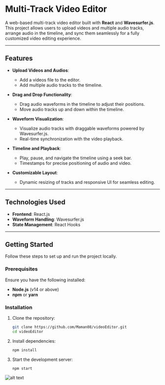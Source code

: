 # Multi-Track Video Editor

A web-based multi-track video editor built with **React** and **Wavesurfer.js**. This project allows users to upload videos and multiple audio tracks, arrange audio in the timeline, and sync them seamlessly for a fully customized video editing experience.

---

## Features

- **Upload Videos and Audios**:
  - Add a videos file to the editor.
  - Add multiple audio tracks to the timeline.

- **Drag and Drop Functionality**:
  - Drag audio waveforms in the timeline to adjust their positions.
  - Move audio tracks up and down within the timeline.

- **Waveform Visualization**:
  - Visualize audio tracks with draggable waveforms powered by Wavesurfer.js.
  - Real-time synchronization with the video playback.

- **Timeline and Playback**:
  - Play, pause, and navigate the timeline using a seek bar.
  - Timestamps for precise positioning of audio and video.

- **Customizable Layout**:
  - Dynamic resizing of tracks and responsive UI for seamless editing.

---

## Technologies Used

- **Frontend**: React.js
- **Waveform Handling**: Wavesurfer.js
- **State Management**: React Hooks


---

## Getting Started

Follow these steps to set up and run the project locally.

### Prerequisites

Ensure you have the following installed:

- **Node.js** (v14 or above)
- **npm** or **yarn**

### Installation

1. Clone the repository:
   ```bash
   git clone https://github.com/Maman08/videoEditor.git
   cd videoEditor

2. Install dependencies:
   ```bash
   npm install

3. Start the development server:
   ```bash
   npm start   

![alt text](image-1.png)
